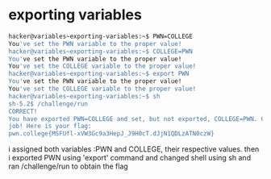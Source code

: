 # exporting variables

```bash
hacker@variables~exporting-variables:~$ PWN=COLLEGE
You've set the PWN variable to the proper value!
hacker@variables~exporting-variables:~$ COLLEGE=PWN
You've set the PWN variable to the proper value!
You've set the COLLEGE variable to the proper value!
hacker@variables~exporting-variables:~$ export PWN
You've set the PWN variable to the proper value!
You've set the COLLEGE variable to the proper value!
hacker@variables~exporting-variables:~$ sh
sh-5.2$ /challenge/run
CORRECT!
You have exported PWN=COLLEGE and set, but not exported, COLLEGE=PWN. Great 
job! Here is your flag:
pwn.college{MSFUfl-xVW3Gc9a3HepJ_J9H0cT.dJjN1QDLzATN0czW}
```

i assigned both variables :PWN and COLLEGE, their respective values. then i exported PWN using 'export' command and changed shell using sh and ran /challenge/run to obtain the flag
